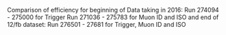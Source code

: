 Comparison of efficiency for beginning of Data taking in 2016:
           Run 274094 - 275000 for Trigger
           Run 271036 - 275783 for Muon ID and ISO
and end of 12/fb dataset:
           Run 276501 - 27681 for Trigger, Muon ID and ISO 
